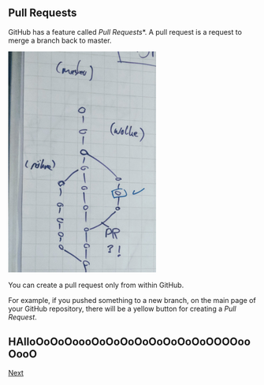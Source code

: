 ## Pull Requests

GitHub has a feature called *Pull Requests**. A pull request is a request to merge a branch back to master.

<img src="img/git-pull-request.jpg" width="300"/>

You can create a pull request only from within GitHub.

For example, if you pushed something to a new branch, on the main page of your GitHub repository, there will be a yellow button for creating a *Pull Request*.

HAlloOoOoOoooOoOoOoOoOoOoOoOoOOOOooOooO
---

[Next](11-github-pages.md)
